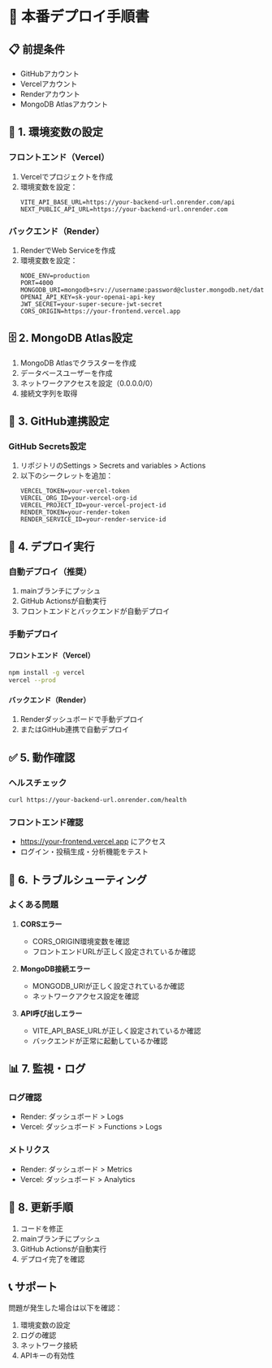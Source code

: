 # 🚀 本番デプロイ手順書

## 📋 前提条件

- GitHubアカウント
- Vercelアカウント
- Renderアカウント
- MongoDB Atlasアカウント

## 🔧 1. 環境変数の設定

### フロントエンド（Vercel）

1. Vercelでプロジェクトを作成
2. 環境変数を設定：
   ```
   VITE_API_BASE_URL=https://your-backend-url.onrender.com/api
   NEXT_PUBLIC_API_URL=https://your-backend-url.onrender.com
   ```

### バックエンド（Render）

1. RenderでWeb Serviceを作成
2. 環境変数を設定：
   ```
   NODE_ENV=production
   PORT=4000
   MONGODB_URI=mongodb+srv://username:password@cluster.mongodb.net/database
   OPENAI_API_KEY=sk-your-openai-api-key
   JWT_SECRET=your-super-secure-jwt-secret
   CORS_ORIGIN=https://your-frontend.vercel.app
   ```

## 🗄️ 2. MongoDB Atlas設定

1. MongoDB Atlasでクラスターを作成
2. データベースユーザーを作成
3. ネットワークアクセスを設定（0.0.0.0/0）
4. 接続文字列を取得

## 🔗 3. GitHub連携設定

### GitHub Secrets設定

1. リポジトリのSettings > Secrets and variables > Actions
2. 以下のシークレットを追加：
   ```
   VERCEL_TOKEN=your-vercel-token
   VERCEL_ORG_ID=your-vercel-org-id
   VERCEL_PROJECT_ID=your-vercel-project-id
   RENDER_TOKEN=your-render-token
   RENDER_SERVICE_ID=your-render-service-id
   ```

## 🚀 4. デプロイ実行

### 自動デプロイ（推奨）

1. mainブランチにプッシュ
2. GitHub Actionsが自動実行
3. フロントエンドとバックエンドが自動デプロイ

### 手動デプロイ

#### フロントエンド（Vercel）
```bash
npm install -g vercel
vercel --prod
```

#### バックエンド（Render）
1. Renderダッシュボードで手動デプロイ
2. またはGitHub連携で自動デプロイ

## ✅ 5. 動作確認

### ヘルスチェック
```bash
curl https://your-backend-url.onrender.com/health
```

### フロントエンド確認
- https://your-frontend.vercel.app にアクセス
- ログイン・投稿生成・分析機能をテスト

## 🔧 6. トラブルシューティング

### よくある問題

1. **CORSエラー**
   - CORS_ORIGIN環境変数を確認
   - フロントエンドURLが正しく設定されているか確認

2. **MongoDB接続エラー**
   - MONGODB_URIが正しく設定されているか確認
   - ネットワークアクセス設定を確認

3. **API呼び出しエラー**
   - VITE_API_BASE_URLが正しく設定されているか確認
   - バックエンドが正常に起動しているか確認

## 📊 7. 監視・ログ

### ログ確認
- Render: ダッシュボード > Logs
- Vercel: ダッシュボード > Functions > Logs

### メトリクス
- Render: ダッシュボード > Metrics
- Vercel: ダッシュボード > Analytics

## 🔄 8. 更新手順

1. コードを修正
2. mainブランチにプッシュ
3. GitHub Actionsが自動実行
4. デプロイ完了を確認

## 📞 サポート

問題が発生した場合は以下を確認：
1. 環境変数の設定
2. ログの確認
3. ネットワーク接続
4. APIキーの有効性 